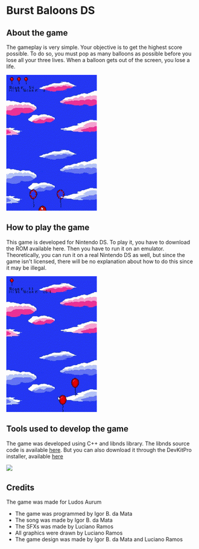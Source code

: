 # Burst Baloons DS
## About the game
The gameplay is very simple. Your objective is to get the highest score possible. To do so, you must pop as many balloons as possible before you lose all your three lives. When a balloon gets out of the screen, you lose a life.

![](https://github.com/igorbdamata/BurstBaloonsDS/blob/main/Project/GIFs/GIF1.gif)

## How to play the game
This game is developed for Nintendo DS. To play it, you have to download the ROM available here. Then you have to run it on an emulator. Theoretically, you can run it on a real Nintendo DS as well, but since the game isn't licensed, there will be no explanation about how to do this since it may be illegal.

![](https://github.com/igorbdamata/BurstBaloonsDS/blob/main/Project/GIFs/GIF3.gif)

## Tools used to develop the game
The game was developed using C++ and libnds library. The libnds source code is available [here](https://github.com/devkitPro/libnds). But you can also download it through the DevKitPro installer, available [here](https://devkitpro.org/wiki/Getting_Started)

![](https://github.com/igorbdamata/BurstBaloonsDS/blob/main/Project/GIFs/GIF4.gif)

## Credits
The game was made for Ludos Aurum
- The game was programmed by Igor B. da Mata
- The song was made by Igor B. da Mata
- The SFXs was made by Luciano Ramos
- All graphics were drawn by Luciano Ramos
- The game design was made by Igor B. da Mata and Luciano Ramos
